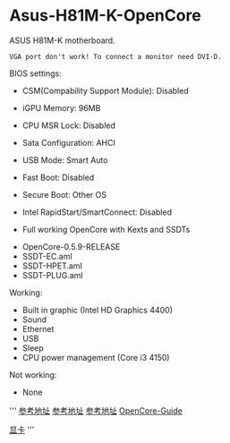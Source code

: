 # Asus-H81M-K-OpenCore
ASUS H81M-K motherboard.

```Intel HD 4400 Graphics patching as Intel HD 4600!
VGA port don't work! To connect a monitor need DVI-D.
```

BIOS settings:

- CSM(Compability Support Module): Disabled
- iGPU Memory: 96MB
- CPU MSR Lock: Disabled
- Sata Configuration: AHCI
- USB Mode: Smart Auto
- Fast Boot: Disabled
- Secure Boot: Other OS
- Intel RapidStart/SmartConnect: Disabled

- Full working OpenCore with Kexts and SSDTs

* OpenCore-0.5.9-RELEASE
* SSDT-EC.aml
* SSDT-HPET.aml
* SSDT-PLUG.aml

Working:
- Built in graphic (Intel HD Graphics 4400)
- Sound
- Ethernet
- USB
- Sleep
- CPU power management (Core i3 4150)

Not working:
- None


'''
[参考地址](https://github.com/andrie81/Asus-H81M-K-OpenCore)
[参考地址](https://github.com/rsdev69/Asus-H81ME-I3.4130-HD4400-macOS)
[参考地址](https://github.com/wargodz009/opencore-i5-4460-h81m-k)
[OpenCore-Guide](https://dortania.github.io/OpenCore-Install-Guide/config.plist/haswell.html#starting-point)

[显卡](https://www.memacx.com/thread-3308-1-1.html)
'''